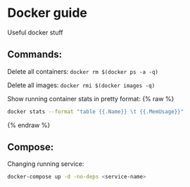 Docker guide
============

Useful docker stuff

 
Commands:
---------

   Delete all containers: `docker rm $(docker ps -a -q)`
   
   Delete all images: `docker rmi $(docker images -q)`
   
   Show running container stats in pretty format:
   {% raw  %} 
   ```bash
   docker stats --format "table {{.Name}} \t {{.MemUsage}}"
   ```
   {% endraw  %}
   
Compose:
--------

   Changing running service:
   ```bash
   docker-compose up -d -no-deps <service-name>
   ```
